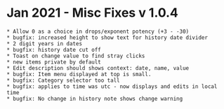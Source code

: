 
# Jan 2021 - Misc Fixes v 1.0.4

	* Allow 0 as a choice in drops/exponent potency (+3 - -30)
	* bugfix: increased height to show text for history date divider
	* 2 digit years in dates
	* bugfix: history date cut off
    * Toast on change value to find stray clicks
    * new items private by default
    * Edit description should shows context: date, name, value
    * bugfix: Item menu displayed at top is small.
    * bugfix: Category selector too tall
    * bugfix: applies to time was utc - now displays and edits in local time 
    * bugfix: No change in history note shows change warning
 